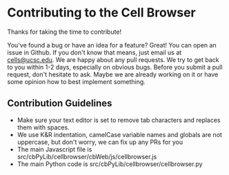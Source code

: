 # Contributing to the Cell Browser

Thanks for taking the time to contribute!

You've found a bug or have an idea for a feature? 
Great! You can open an issue in Github. If you don't know that means, just email us
at cells@ucsc.edu. We are happy about any pull requests. We try to get back to you within 1-2 days, especially on obvious bugs.
Before you submit a pull request, don't hesitate to ask. Maybe we are already working on it or have some opinion how to 
best implement something.

## Contribution Guidelines

* Make sure your text editor is set to remove tab characters and replaces them with spaces.
* We use K&R indentation, camelCase variable names and globals are not uppercase, but don't worry, we can fix up any PRs for you
* The main Javascript file is src/cbPyLib/cellbrowser/cbWeb/js/cellbrowser.js
* The main Python code is src/cbPyLib/cellbrowser/cellbrowser.py
